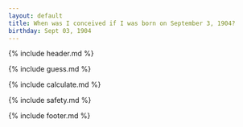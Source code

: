 ```yaml
---
layout: default
title: When was I conceived if I was born on September 3, 1904?
birthday: Sept 03, 1904
---
```


{% include header.md %}

{% include guess.md %}

{% include calculate.md %}

{% include safety.md %}

{% include footer.md %}



